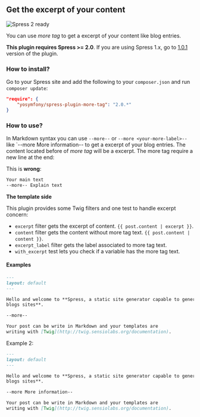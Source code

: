## Get the excerpt of your content

![Spress 2 ready](https://img.shields.io/badge/Spress%202-ready-brightgreen.svg)

You can use *more tag* to get a excerpt of your content like blog entries.

**This plugin requires Spress >= 2.0**. If you are using Spress 1.x, go to [1.0.1](https://github.com/yosymfony/Spress-plugin-more-tag/releases/tag/v1.0.1) version of the plugin.


### How to install?

Go to your Spress site and add the following to your `composer.json` and run 
`composer update`:

```json
"require": {
    "yosymfony/spress-plugin-more-tag": "2.0.*"
}
```

### How to use?

In Markdown syntax you can use `--more--` or `--more <your-more-label>--` 
like `--more More information-- to get a excerpt of your blog entries. The content
located before of *more tag* will be a excerpt. The more tag require a new line
at the end:

This is **wrong**:

```markdown
Your main text
--more-- Explain text
```

**The template side**

This plugin provides some Twig filters and one test to handle excerpt concern:

* `excerpt` filter gets the excerpt of content. `{{ post.content | excerpt }}`.
* `content` filter gets the content without more tag text. `{{ post.content | content }}`.
* `excerpt_label` filter gets the label associated to more tag text.
* `with_excerpt` test lets you check if a variable has the more tag text.

#### Examples

```markdown
---
layout: default
---

Hello and welcome to **Spress, a static site generator capable to generate
blogs sites**.

--more--

Your post can be write in Markdown and your templates are
writing with [Twig](http://twig.sensiolabs.org/documentation).
```

Example 2:

```markdown
---
layout: default
---

Hello and welcome to **Spress, a static site generator capable to generate
blogs sites**.

--more More information--

Your post can be write in Markdown and your templates are
writing with [Twig](http://twig.sensiolabs.org/documentation).
```
